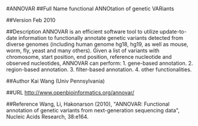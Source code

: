 #ANNOVAR
##Full Name
functional ANNOtation of genetic VARiants

##Version
Feb 2010

##Description
ANNOVAR is an efficient software tool to utilize update-to-date information to functionally annotate genetic variants detected from diverse genomes (including human genome hg18, hg19, as well as mouse, worm, fly, yeast and many others). Given a list of variants with chromosome, start position, end position, reference nucleotide and observed nucleotides, ANNOVAR can perform: 1\. gene-based annotation. 2\. region-based annotation. 3\. filter-based annotation. 4\. other functionalities.

##Author
Kai Wang (Univ Pennsylvania)

##URL
http://www.openbioinformatics.org/annovar/

##Reference
Wang, Li, Hakonarson (2010), "ANNOVAR: Functional annotation of genetic variants from next-generation sequencing data", Nucleic Acids Research, 38:e164.

